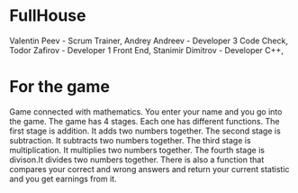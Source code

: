 # FullHouse
Valentin Peev - Scrum Trainer,
Andrey Andreev - Developer 3 Code Check,
Todor Zafirov - Developer 1 Front End,
Stanimir Dimitrov - Developer C++,
# For the game
Game connected with mathematics. You enter your name and you go into the game. The game has 4 stages. Each one has different functions. The first stage is addition. It adds two numbers together. The second stage is subtraction. It subtracts two numbers together. The third stage is multiplication.  It multiplies two numbers together. The fourth stage is divison.It divides two numbers together. There is also a function that compares your correct and wrong answers and return your current statistic and you get earnings from it.


